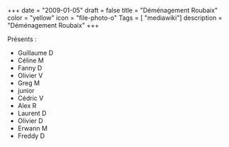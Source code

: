 +++
date = "2009-01-05"
draft = false
title = "Déménagement Roubaix"
color = "yellow"
icon = "file-photo-o"
Tags = [ "mediawiki"]
description = "Déménagement Roubaix"
+++

Présents :

-   Guillaume D
-   Céline M
-   Fanny D
-   Olivier V
-   Greg M
-   junior
-   Cédric V
-   Alex R
-   Laurent D
-   Olivier D
-   Erwann M
-   Freddy D

